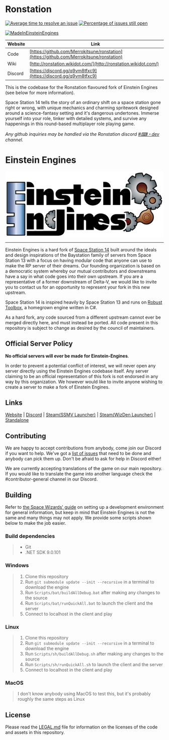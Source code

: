 # Ronstation

[![Average time to resolve an issue](http://isitmaintained.com/badge/resolution/Merrokitsune/ronstation.svg)](http://isitmaintained.com/project/Merrokitsune/ronstation "Average time to resolve an issue")
[![Percentage of issues still open](http://isitmaintained.com/badge/open/Merrokitsune/ronstation.svg)](http://isitmaintained.com/project/Merrokitsune/ronstation "Percentage of issues still open")

[![MadeInEinsteinEngines](https://github.com/user-attachments/assets/d69802a9-ac29-42c7-a615-cc3091b1b83c)](https://github.com/Simple-Station/Einstein-Engines)

| Website                   | Link                                           |
|---------------------------|------------------------------------------------|
| Code                      | [https://github.com/Merrokitsune/ronstation](https://github.com/Merrokitsune/ronstation)    |
| Wiki                      | [http://ronstation.wikidot.com/](http://ronstation.wikidot.com/)   |
| Discord                   | [https://discord.gg/q9vm8tfxc9](https://discord.gg/q9vm8tfxc9)    |

This is the codebase for the Ronstation flavoured fork of Einstein Engines (see below for more information).

Space Station 14 tells the story of an ordinary shift on a space station gone right or wrong, with unique mechanics and charming spritework designed around a science-fantasy setting and it's dangerous undertones. Immerse yourself into your role, tinker with detailed systems, and survive any happenings in this round-based multiplayer role playing game.

*Any github inquiries may be handled via the Ronstation discord [#⌨・dev](https://discordapp.com/channels/1133379746361770034/1191169155634827295) channel.*

# Einstein Engines

<p align="center"><img src="https://raw.githubusercontent.com/Simple-Station/Einstein-Engines/master/Resources/Textures/Logo/splashlogo.png" width="512px" /></p>

---

Einstein Engines is a hard fork of [Space Station 14](https://github.com/space-wizards/space-station-14) built around the ideals and design inspirations of the Baystation family of servers from Space Station 13 with a focus on having modular code that anyone can use to make the RP server of their dreams.
Our founding organization is based on a democratic system whereby our mutual contributors and downstreams have a say in what code goes into their own upstream.
If you are a representative of a former downstream of Delta-V, we would like to invite you to contact us for an opportunity to represent your fork in this new upstream.

Space Station 14 is inspired heavily by Space Station 13 and runs on [Robust Toolbox](https://github.com/space-wizards/RobustToolbox), a homegrown engine written in C#.

As a hard fork, any code sourced from a different upstream cannot ever be merged directly here, and must instead be ported.
All code present in this repository is subject to change as desired by the council of maintainers.

## Official Server Policy

**No official servers will ever be made for Einstein-Engines**.

In order to prevent a potential conflict of interest, we will never open any server directly using the Einstein Engines codebase itself.
Any server claiming to be an official representation of this fork is not endorsed in any way by this organization.
We however would like to invite anyone wishing to create a server to make a fork of Einstein Engines.

## Links

[Website](https://simplestation.org) | [Discord](https://discord.gg/X4QEXxUrsJ) | [Steam(SSMV Launcher)](https://store.steampowered.com/app/2585480/Space_Station_Multiverse/) | [Steam(WizDen Launcher)](https://store.steampowered.com/app/1255460/Space_Station_14/) | [Standalone](https://spacestationmultiverse.com/downloads/)

## Contributing

We are happy to accept contributions from anybody, come join our Discord if you want to help.
We've got a [list of issues](https://github.com/Simple-Station/Einstein-Engines/issues) that need to be done and anybody can pick them up. Don't be afraid to ask for help in Discord either!

We are currently accepting translations of the game on our main repository.
If you would like to translate the game into another language check the #contributor-general channel in our Discord.

## Building

Refer to [the Space Wizards' guide](https://docs.spacestation14.com/en/general-development/setup/setting-up-a-development-environment.html) on setting up a development environment for general information, but keep in mind that Einstein Engines is not the same and many things may not apply.
We provide some scripts shown below to make the job easier.

### Build dependencies

> - Git
> - .NET SDK 9.0.101


### Windows

> 1. Clone this repository
> 2. Run `git submodule update --init --recursive` in a terminal to download the engine
> 3. Run `Scripts/bat/buildAllDebug.bat` after making any changes to the source
> 4. Run `Scripts/bat/runQuickAll.bat` to launch the client and the server
> 5. Connect to localhost in the client and play

### Linux

> 1. Clone this repository
> 2. Run `git submodule update --init --recursive` in a terminal to download the engine
> 3. Run `Scripts/sh/buildAllDebug.sh` after making any changes to the source
> 4. Run `Scripts/sh/runQuickAll.sh` to launch the client and the server
> 5. Connect to localhost in the client and play

### MacOS

> I don't know anybody using MacOS to test this, but it's probably roughly the same steps as Linux

## License

Please read the [LEGAL.md](./LEGAL.md) file for information on the licenses of the code and assets in this repository.
